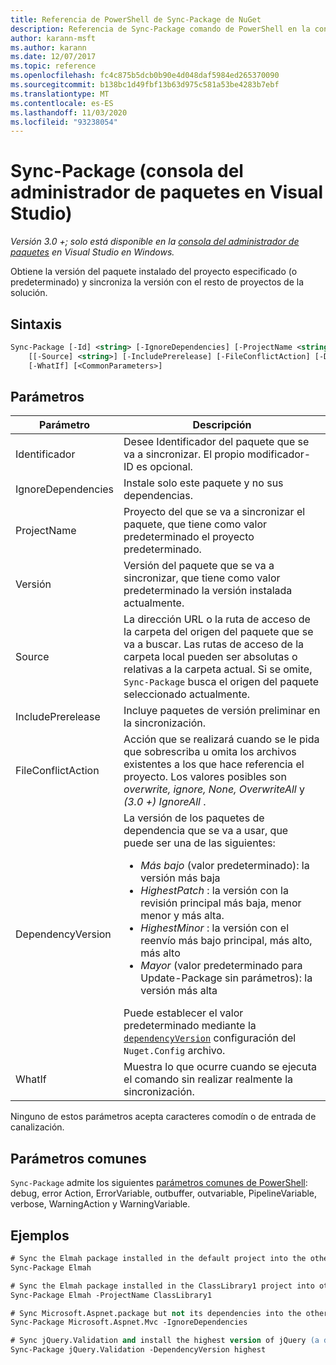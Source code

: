 ```yaml
---
title: Referencia de PowerShell de Sync-Package de NuGet
description: Referencia de Sync-Package comando de PowerShell en la consola del administrador de paquetes NuGet en Visual Studio.
author: karann-msft
ms.author: karann
ms.date: 12/07/2017
ms.topic: reference
ms.openlocfilehash: fc4c875b5dcb0b90e4d048daf5984ed265370090
ms.sourcegitcommit: b138bc1d49fbf13b63d975c581a53be4283b7ebf
ms.translationtype: MT
ms.contentlocale: es-ES
ms.lasthandoff: 11/03/2020
ms.locfileid: "93238054"
---
```

# <a name="sync-package-package-manager-console-in-visual-studio"></a>Sync-Package (consola del administrador de paquetes en Visual Studio)

*Versión 3.0 +; solo está disponible en la [consola del administrador de paquetes](../../consume-packages/install-use-packages-powershell.md) en Visual Studio en Windows.*

Obtiene la versión del paquete instalado del proyecto especificado (o predeterminado) y sincroniza la versión con el resto de proyectos de la solución.

## <a name="syntax"></a>Sintaxis

```ps
Sync-Package [-Id] <string> [-IgnoreDependencies] [-ProjectName <string>] [[-Version] <string>]
    [[-Source] <string>] [-IncludePrerelease] [-FileConflictAction] [-DependencyVersion]
    [-WhatIf] [<CommonParameters>]
```

## <a name="parameters"></a>Parámetros

| Parámetro | Descripción |
| --- | --- |
| Identificador | Desee Identificador del paquete que se va a sincronizar. El propio modificador-ID es opcional. |
| IgnoreDependencies | Instale solo este paquete y no sus dependencias. |
| ProjectName | Proyecto del que se va a sincronizar el paquete, que tiene como valor predeterminado el proyecto predeterminado. |
| Versión | Versión del paquete que se va a sincronizar, que tiene como valor predeterminado la versión instalada actualmente. |
| Source | La dirección URL o la ruta de acceso de la carpeta del origen del paquete que se va a buscar. Las rutas de acceso de la carpeta local pueden ser absolutas o relativas a la carpeta actual. Si se omite, `Sync-Package` busca el origen del paquete seleccionado actualmente. |
| IncludePrerelease | Incluye paquetes de versión preliminar en la sincronización. |
| FileConflictAction | Acción que se realizará cuando se le pida que sobrescriba u omita los archivos existentes a los que hace referencia el proyecto. Los valores posibles son *overwrite, ignore, None, OverwriteAll* y *(3.0 +)* *IgnoreAll* . |
| DependencyVersion | La versión de los paquetes de dependencia que se va a usar, que puede ser una de las siguientes:<br/><ul><li>*Más bajo* (valor predeterminado): la versión más baja</li><li>*HighestPatch* : la versión con la revisión principal más baja, menor menor y más alta.</li><li>*HighestMinor* : la versión con el reenvío más bajo principal, más alto, más alto</li><li>*Mayor* (valor predeterminado para Update-Package sin parámetros): la versión más alta</li></ul>Puede establecer el valor predeterminado mediante la [`dependencyVersion`](../nuget-config-file.md#config-section) configuración del `Nuget.Config` archivo. |
| WhatIf | Muestra lo que ocurre cuando se ejecuta el comando sin realizar realmente la sincronización. |

Ninguno de estos parámetros acepta caracteres comodín o de entrada de canalización.

## <a name="common-parameters"></a>Parámetros comunes

`Sync-Package` admite los siguientes [parámetros comunes de PowerShell](/powershell/module/microsoft.powershell.core/about/about_commonparameters): debug, error Action, ErrorVariable, outbuffer, outvariable, PipelineVariable, verbose, WarningAction y WarningVariable.

## <a name="examples"></a>Ejemplos

```ps
# Sync the Elmah package installed in the default project into the other projects in the solution
Sync-Package Elmah

# Sync the Elmah package installed in the ClassLibrary1 project into other projects in the solution
Sync-Package Elmah -ProjectName ClassLibrary1

# Sync Microsoft.Aspnet.package but not its dependencies into the other projects in the solution
Sync-Package Microsoft.Aspnet.Mvc -IgnoreDependencies

# Sync jQuery.Validation and install the highest version of jQuery (a dependency) from the package source    
Sync-Package jQuery.Validation -DependencyVersion highest
```